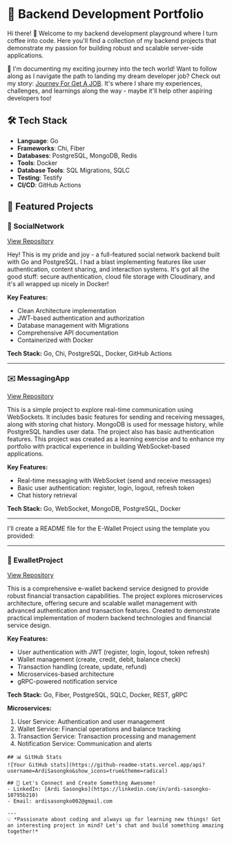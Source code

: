 # 🚀 Backend Development Portfolio
Hi there! 👋 Welcome to my backend development playground where I turn coffee into code. Here you'll find a collection of my backend projects that demonstrate my passion for building robust and scalable server-side applications.

🌱 I'm documenting my exciting journey into the tech world! Want to follow along as I navigate the path to landing my dream developer job? Check out my story: [Journey For Get A JOB](https://topaz-pea-252.notion.site/Journey-For-Get-A-JOB-1765f290c77880568fa3ff4e43b3b546). It's where I share my experiences, challenges, and learnings along the way - maybe it'll help other aspiring developers too!

## 🛠️ Tech Stack
- **Language**: Go
- **Frameworks**: Chi, Fiber  
- **Databases**: PostgreSQL, MongoDB, Redis
- **Tools**: Docker
- **Database Tools**: SQL Migrations, SQLC
- **Testing**: Testify
- **CI/CD**: GitHub Actions

## 📂 Featured Projects
### 🏪 SocialNetwork
[View Repository](https://github.com/ArdiSasongko/SocialNetwork)

Hey! This is my pride and joy - a full-featured social network backend built with Go and PostgreSQL. I had a blast implementing features like user authentication, content sharing, and interaction systems. It's got all the good stuff: secure authentication, cloud file storage with Cloudinary, and it's all wrapped up nicely in Docker! 

**Key Features:**
- Clean Architecture implementation
- JWT-based authentication and authorization
- Database management with Migrations
- Comprehensive API documentation
- Containerized with Docker

**Tech Stack:** Go, Chi, PostgreSQL, Docker, GitHub Actions

---
### ✉️ MessagingApp
[View Repository](https://github.com/ArdiSasongko/MessagingApp)

This is a simple project to explore real-time communication using WebSockets. It includes basic features for sending and receiving messages, along with storing chat history. MongoDB is used for message history, while PostgreSQL handles user data. The project also has basic authentication features. This project was created as a learning exercise and to enhance my portfolio with practical experience in building WebSocket-based applications.

**Key Features:**
- Real-time messaging with WebSocket (send and receive messages)
- Basic user authentication: register, login, logout, refresh token
- Chat history retrieval

**Tech Stack:** Go, WebSocket, MongoDB, PostgreSQL, Docker

---
I'll create a README file for the E-Wallet Project using the template you provided:

---
### 💸 EwalletProject
[View Repository](https://github.com/ArdiSasongko/EwalletProject)

This is a comprehensive e-wallet backend service designed to provide robust financial transaction capabilities. The project explores microservices architecture, offering secure and scalable wallet management with advanced authentication and transaction features. Created to demonstrate practical implementation of modern backend technologies and financial service design.

**Key Features:**
- User authentication with JWT (register, login, logout, token refresh)
- Wallet management (create, credit, debit, balance check)
- Transaction handling (create, update, refund)
- Microservices-based architecture
- gRPC-powered notification service

**Tech Stack:** Go, Fiber, PostgreSQL, SQLC, Docker, REST, gRPC

**Microservices:**
1. User Service: Authentication and user management
2. Wallet Service: Financial operations and balance tracking
3. Transaction Service: Transaction processing and management
4. Notification Service: Communication and alerts

```
## 📊 GitHub Stats
![Your GitHub stats](https://github-readme-stats.vercel.app/api?username=ArdiSasongko&show_icons=true&theme=radical)

## 🤝 Let's Connect and Create Something Awesome!
- LinkedIn: [Ardi Sasongko](https://linkedin.com/in/ardi-sasongko-10795b210)
- Email: ardisasongko002@gmail.com

---
💡 *Passionate about coding and always up for learning new things! Got an interesting project in mind? Let's chat and build something amazing together!*
